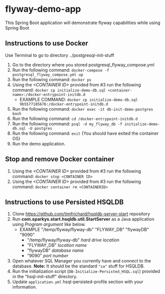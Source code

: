 # flyway-demo-app
This Spring Boot application will demonstrate flyway capabilities while using Spring Boot

## Instructions to use Docker
Use Terminal to go to directory ../postgresql-init-stuff
1. Go to the directory where you stored postgresql_flyway_compose.yml
2. Run the following command: ```docker-compose -f postgresql_flyway_compose.yml up```
3. Run the following command: ```docker ps```
4. Using the *\<CONTAINER ID\>* provided from #3 run the following command: ```docker cp initialize-demo-db.sql <container-name>:/docker-entrypoint-initdb.d```
   - EXAMPLE COMMAND:  ```docker cp initialize-demo-db.sql 9b5577185676:/docker-entrypoint-initdb.d```
5. Run the following command: ```docker exec -it db-init-demo-postgres bash```
6. Run the following command: ```cd /docker-entrypoint-initdb.d```
7. Run the following command: ```psql -d my_flyway_db -f initialize-demo-db.sql -U postgres```
8. Run the following command:  ```exit``` {You should have exited the container OS}
9. Run the demo application.
  
## Stop and remove Docker container
1. Using the *\<CONTAINER ID\>* provided from #3 run the following command:  ```docker stop <CONTAINER ID>```
2. Using the *\<CONTAINER ID\>* provided from #3 run the following command:  ```docker container rm <CONTAINERID>```

## Instructions to use Persisted HSQLDB
1. Clone https://github.com/timfrichard/hsqldb-server-start repository
2. Run **com.sparkys.start.hsqldb.util.StartServer** as a Java application using *Program argument* like below.
   - EXAMPLE "/temp/flyway/flyway-db" "FLYWAY_DB" "flywayDB" "9090"
     - "/temp/flyway/flyway-db" *hard drive location*
     - "FLYWAY_DB" *location name*
     - "flywayDB" *database name*
     - "9090" *port number*
3. Open whatever SQL Manager you currently have and connect to the database.  **Note:** It should be the standard ```"sa"``` stuff for HSQLDB.
4. Run the initialization script (```DB-Initialize-Persisted_HSQL.sql```) provided in the "hsql-init-stuff" directory.
5. Update ```application.yml``` hsql-persisted-profile section with your information.
